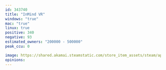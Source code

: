 ```yaml
---
id: 343740
title: "InMind VR"
windows: "true"
mac: "true"
linux: true
positive: 340
negative: 93
estimated_owners: "200000 - 500000"
peak_ccu: 0

image: https://shared.akamai.steamstatic.com/store_item_assets/steam/apps/343740/header.jpg?t=1725276116
opinions:
---
```

